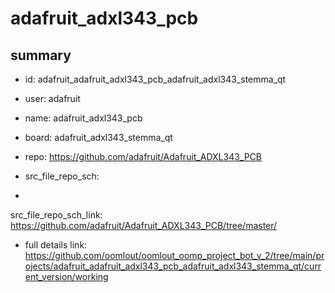 # adafruit_adxl343_pcb
 
## summary 
* id: adafruit_adafruit_adxl343_pcb_adafruit_adxl343_stemma_qt
* user: adafruit
* name: adafruit_adxl343_pcb
* board: adafruit_adxl343_stemma_qt
* repo: https://github.com/adafruit/Adafruit_ADXL343_PCB



* src_file_repo_sch: 
*
 src_file_repo_sch_link: https://github.com/adafruit/Adafruit_ADXL343_PCB/tree/master/
* full details link: https://github.com/oomlout/oomlout_oomp_project_bot_v_2/tree/main/projects/adafruit_adafruit_adxl343_pcb_adafruit_adxl343_stemma_qt/current_version/working  






